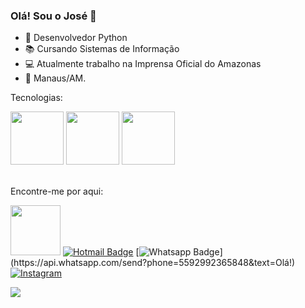 ### Olá! Sou o José 👋


- 🐍 Desenvolvedor Python  
- 📚 Cursando Sistemas de Informação
- 💻 Atualmente trabalho na Imprensa Oficial do Amazonas
- :house_with_garden: Manaus/AM.

Tecnologias:

<div>
<img width="85" src="https://img.shields.io/badge/Python-3776AB?style=for-the-badge&logo=python&logoColor=white" />
<img width="85" src="https://img.shields.io/badge/Django-092E20?style=for-the-badge&logo=django&logoColor=white"/>
<img width="85" src="https://img.shields.io/badge/Flask-000000?style=for-the-badge&logo=flask&logoColor=white"/>
</div><br>




Encontre-me por aqui:

<a href="https://www.linkedin.com/in/jos%C3%A9-guilherme-prado-lins-filho-02a773178/"><img src="https://img.shields.io/badge/LinkedIn-0077B5?style=for-the-badge&logo=linkedin&logoColor=white))" width="80"></img></a>
[![Hotmail Badge](https://img.shields.io/badge/-Hotmail-0078D4?style=flat-square&logo=microsoft-outlook&logoColor=white&link=mailto:zeguilhermelins@hotmail.com)](zeguilhermelins@hotmail.com)
[![Whatsapp Badge](https://img.shields.io/badge/-Whatsapp-4CA143?style=flat-square&labelColor=4CA143&logo=whatsapp&logoColor=white&link=https://api.whatsapp.com/send?phone=5592992365848&text=Olá!)](https://api.whatsapp.com/send?phone=5592992365848&text=Olá!)
[![Instagram](https://img.shields.io/badge/-Instagram-E4405F?style=flat-square&logo=Instagram&logoColor=white&link=https://www.instagram.com/guilherme.lins/)](https://www.instagram.com/guilherme.lins/)


![](https://komarev.com/ghpvc/?username=zeguil&color=blue&style=flat)

